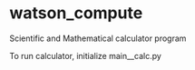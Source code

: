 # watson_compute
Scientific and Mathematical calculator program


To run calculator, initialize main__calc.py
